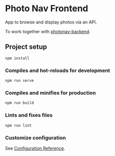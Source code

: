 # Photo Nav Frontend

App to browse and display photos via an API.

To work together with [photonav-backend](https://github.com/pauloklaus/photonav-backend).

## Project setup
```
npm install
```

### Compiles and hot-reloads for development
```
npm run serve
```

### Compiles and minifies for production
```
npm run build
```

### Lints and fixes files
```
npm run lint
```

### Customize configuration
See [Configuration Reference](https://cli.vuejs.org/config/).
